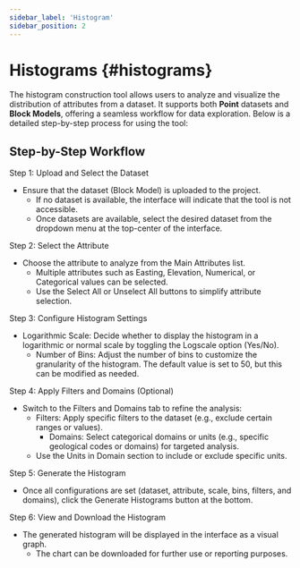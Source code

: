 ```yaml
---
sidebar_label: 'Histogram'
sidebar_position: 2
---
```

# Histograms {#histograms}

The histogram construction tool allows users to analyze and visualize the distribution of attributes from a dataset. It supports both **Point** datasets and **Block Models**, offering a seamless workflow for data exploration. Below is a detailed step-by-step process for using the tool:

## **Step-by-Step Workflow**

Step 1: Upload and Select the Dataset

* Ensure that the dataset (Block Model) is uploaded to the project.  
  * If no dataset is available, the interface will indicate that the tool is not accessible.  
  * Once datasets are available, select the desired dataset from the dropdown menu at the top-center of the interface.

Step 2: Select the Attribute

* Choose the attribute to analyze from the Main Attributes list.  
  * Multiple attributes such as Easting, Elevation, Numerical, or Categorical values can be selected.  
  * Use the Select All or Unselect All buttons to simplify attribute selection.

Step 3: Configure Histogram Settings

* Logarithmic Scale: Decide whether to display the histogram in a logarithmic or normal scale by toggling the Logscale option (Yes/No).  
  * Number of Bins: Adjust the number of bins to customize the granularity of the histogram. The default value is set to 50, but this can be modified as needed.

Step 4: Apply Filters and Domains (Optional)

* Switch to the Filters and Domains tab to refine the analysis:  
  * Filters: Apply specific filters to the dataset (e.g., exclude certain ranges or values).  
    * Domains: Select categorical domains or units (e.g., specific geological codes or domains) for targeted analysis.  
  * Use the Units in Domain section to include or exclude specific units.

Step 5: Generate the Histogram

* Once all configurations are set (dataset, attribute, scale, bins, filters, and domains), click the Generate Histograms button at the bottom.

Step 6: View and Download the Histogram

* The generated histogram will be displayed in the interface as a visual graph.  
  * The chart can be downloaded for further use or reporting purposes.
